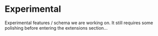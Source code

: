 # Experimental

Experimental features / schema we are working on. It still requires some polishing before entering the extensions section...
